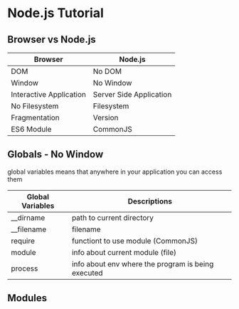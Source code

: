 # Node.js Tutorial

## Browser vs Node.js

| Browser                 | Node.js                 |
| ----------------------- | ----------------------- |
| DOM                     | No DOM                  |
| Window                  | No Window               |
| Interactive Application | Server Side Application |
| No Filesystem           | Filesystem              |
| Fragmentation           | Version                 |
| ES6 Module              | CommonJS                |

## Globals - No Window

global variables means that anywhere in your application you can access them

| Global Variables | Descriptions                                       |
| ---------------- | -------------------------------------------------- |
| \_\_dirname      | path to current directory                          |
| \_\_filename     | filename                                           |
| require          | functiont to use module (CommonJS)                 |
| module           | info about current module (file)                   |
| process          | info about env where the program is being executed |

## Modules

